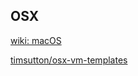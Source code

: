 ## OSX
[wiki: macOS](https://github.com/chef/bento/wiki/macOS)

[timsutton/osx-vm-templates](https://github.com/timsutton/osx-vm-templates)
